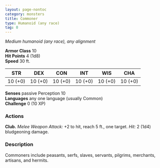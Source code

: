 ```yaml
---
layout: page-nontoc
category: monsters
title: Commoner
type: Humanoid (any race)
tag: 0
---
```

_Medium humanoid (any race), any alignment_

**Armor Class** 10    
**Hit Points** 4 (1d8)    
**Speed** 30 ft. 

| STR     | DEX     | CON     | INT     | WIS     | CHA     |
|---------|---------|---------|---------|---------|---------|
| 10 (+0) | 10 (+0) | 10 (+0) | 10 (+0) | 10 (+0) | 10 (+0) |   

**Senses** passive Perception 10    
**Languages** any one language (usually Common)    
**Challenge** 0 (10 XP) 

### Actions 
**Club.** _Melee Weapon Attack:_ +2 to hit, reach 5 ft., one target. _Hit:_ 2 (1d4) bludgeoning damage. 

### Description
Commoners include peasants, serfs, slaves, servants, pilgrims, merchants, artisans, and hermits. 